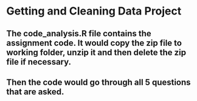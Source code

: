 # Getting and Cleaning Data Project

## The code_analysis.R file contains the assignment code. It would copy the zip file to working folder, unzip it and then delete the zip file if necessary.

## Then the code would go through all 5 questions that are asked.

